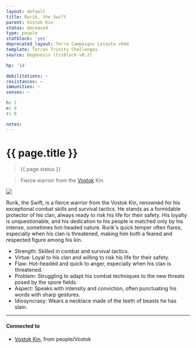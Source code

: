 ```yaml
---
layout: default
title: Rurik, the Swift
parent: Vostok Kin
status: deceased
type: people
statblock: 'yes'
deprecated_layout: Terra Campaigns Leiaute v04d
template: Terran Trinity Challenges
source: Degenesis (triBlock-v0.2)

hp: '14'

debilitations: ~
resistances: ~
immunities: ~
senses: ~

h: 1
e: 0
r: 0

notes:
---
```


# {{ page.title }}

> {{ page.status }}

> Fierce warrior from the [Vostok](Vostok/index.md) Kin

![](https://i.imgur.com/U1XyNfX.png)

Rurik, the Swift, is a fierce warrior from the Vostok Kin, renowned for his exceptional combat skills and survival tactics. He stands as a formidable protector of his clan, always ready to risk his life for their safety. His loyalty is unquestionable, and his dedication to his people is matched only by his intense, sometimes hot-headed nature. Rurik's quick temper often flares, especially when his clan is threatened, making him both a feared and respected figure among his kin.

- Strength: Skilled in combat and survival tactics.
- Virtue: Loyal to his clan and willing to risk his life for their safety.
- Flaw: Hot-headed and quick to anger, especially when his clan is threatened.
- Problem: Struggling to adapt his combat techniques to the new threats posed by the spore fields.
- Aspect: Speaks with intensity and conviction, often punctuating his words with sharp gestures.
- Idiosyncrasy: Wears a necklace made of the teeth of beasts he has slain.

---
#### Connected to

<!-- QueryToSerialize: LIST without ID "["+ title + "](https://terra-campaigns.github.io/"+ regexreplace(file.path, ".md", "") + ")" + ", from " + regexreplace(file.folder, "degenesis/", "") FROM ([[]]) OR outgoing([[]]) WHERE file.name != this.file.name SORT file.folder DESC -->
<!-- SerializedQuery: LIST without ID "["+ title + "](https://terra-campaigns.github.io/"+ regexreplace(file.path, ".md", "") + ")" + ", from " + regexreplace(file.folder, "degenesis/", "") FROM ([[]]) OR outgoing([[]]) WHERE file.name != this.file.name SORT file.folder DESC -->
- [Vostok Kin](https://terra-campaigns.github.io/degenesis/people/Vostok/index), from people/Vostok
<!-- SerializedQuery END -->

